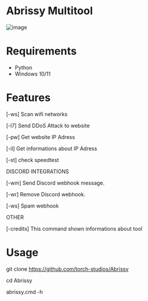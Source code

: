 # Abrissy Multitool 
![image](https://github.com/torch-studios/Abrissy/assets/131596876/a002ab75-607e-4af4-bac2-7b574d9dd2f3)
# Requirements 
- Python
- Windows 10/11
# Features 
[-ws] Scan wifi networks

[-l7] Send DDoS Attack to website

[-pw] Get website IP Adress

[-il] Get informations about IP Adress

[-st] check speedtest

DISCORD INTEGRATIONS

[-wm] Send Discord webhook message.

[-wr] Remove Discord webhook.

[-ws] Spam webhook

OTHER

[-credits] This command shown informations about tool
# Usage 
git clone https://github.com/torch-studios/Abrissy

cd Abrissy

abrissy.cmd -h 
